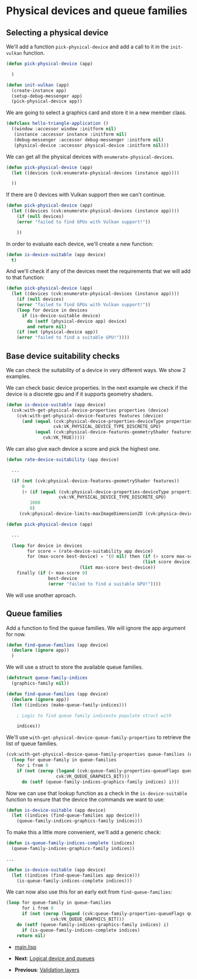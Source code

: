 
# Physical devices and queue families

## Selecting a physical device

We'll add a function `pick-physical-device` and add a call to it in the `init-vulkan` function.

```lisp
(defun pick-physical-device (app)

  )

(defun init-vulkan (app)
  (create-instance app)
  (setup-debug-messenger app)
  (pick-physical-device app))
```

We are going to select a graphics card and store it in a new member class.

```lisp
(defclass hello-triangle-application ()
  ((window :accessor window :initform nil)
   (instance :accessor instance :initform nil)
   (debug-messenger :accessor debug-messenger :initform nil)
   (physical-device :accessor physical-device :initform nil)))
```

We can get all the physical devices with `enumerate-physical-devices`.

```lisp
(defun pick-physical-device (app)
  (let ((devices (cvk:enumerate-physical-devices (instance app))))

  ))
```

If there are 0 devices with Vulkan support then we can't continue.

```lisp
(defun pick-physical-device (app)
  (let ((devices (cvk:enumerate-physical-devices (instance app))))
    (if (null devices)
	(error "failed to find GPUs with Vulkan support!"))

    ))
```

In order to evaluate each device, we'll create a new function:

```lisp
(defun is-device-suitable (app device)
  t)
```

And we'll check if any of the devices meet the requirements that we will add to that function:

```lisp
(defun pick-physical-device (app)
  (let ((devices (cvk:enumerate-physical-devices (instance app))))
    (if (null devices)
	(error "failed to find GPUs with Vulkan support!"))
    (loop for device in devices
	  if (is-device-suitable device)
	    do (setf (physical-device app) device)
	    and return nil)
    (if (not (physical-device app))
	(error "failed to find a suitable GPU!"))))
```

## Base device suitability checks

We can check the suitability of a device in very different ways. We show 2 examples.

We can check basic device properties. In the next example we check if the device is a discrete gpu and if it supports geometry shaders.

```lisp
(defun is-device-suitable (app device)
  (cvk:with-get-physical-device-properties properties (device)
    (cvk:with-get-physical-device-features features (device)
      (and (equal (cvk:physical-device-properties-deviceType properties)
                  cvk:VK_PHYSICAL_DEVICE_TYPE_DISCRETE_GPU)
           (equal (cvk:physical-device-features-geometryShader features)
	          cvk:VK_TRUE)))))
```

We can also give each device a score and pick the highest one.

```lisp
(defun rate-device-suitability (app device)

  ...

  (if (not (cvk:physical-device-features-geometryShader features))
      0
      (+ (if (equal (cvk:physical-device-properties-deviceType properties)
                    cvk:VK_PHYSICAL_DEVICE_TYPE_DISCRETE_GPU)
	     1000
	     0)
	 (cvk:physical-device-limits-maxImageDimension2D (cvk:physica-device-properties-limits properties)))))

(defun pick-physical-device (app)

  ...

  (loop for device in devices
        for score = (rate-device-suitability app device)
        for (max-score best-device) = '(0 nil) then (if (> score max-score)
	                                                (list score device)
							(list max-score best-device))
	finally (if (> max-score 0)
	            best-device
	            (error "failed to find a suitable GPU!"))))
```

We will use another aproach.

## Queue families

Add a function to find the queue families. We will ignore the app argument for now.

```lisp
(defun find-queue-families (app device)
  (declare (ignore app))
  )
```

We will use a struct to store the available queue families.

```lisp
(defstruct queue-family-indices
  (graphics-family nil))

(defun find-queue-families (app device)
  (declare (ignore app))
  (let ((indices (make-queue-family-indices)))

    ; Logic to find queue family indicesto populate struct with

    indices))
```

We'll use `with-get-physical-device-queue-family-properties` to retrieve the list of queue families.

```lisp
(cvk:with-get-physical-device-queue-family-properties queue-families (device)
  (loop for queue-family in queue-families
	for i from 0
	if (not (zerop (logand (cvk:queue-family-properties-queueFlags queue-family)
	   		       cvk:VK_QUEUE_GRAPHICS_BIT)))
	  do (setf (queue-family-indices-graphics-family indices) i)))
```

Now we can use that lookup function as a check in the `is-device-suitable` function to ensure that the device the commands we want to use:

```lisp
(defun is-device-suitable (app device)
  (let ((indices (find-queue-families app device)))
    (queue-family-indices-graphics-family indices)))
```

To make this a little more convenient, we'll add a generic check:

```lisp
(defun is-queue-family-indices-complete (indices)
  (queue-family-indices-graphics-family indices))

...

(defun is-device-suitable (app device)
  (let ((indices (find-queue-families app device)))
    (is-queue-family-indices-complete indices)))
```

We can now also use this for an early exit from `find-queue-families`:

```lisp
(loop for queue-family in queue-families
      for i from 0
      if (not (zerop (logand (cvk:queue-family-properties-queueFlags queue-family)
			     cvk:VK_QUEUE_GRAPHICS_BIT)))
	do (setf (queue-family-indices-graphics-family indices) i)
      if (is-queue-family-indices-complete indices)
	return nil)
```

* [main.lisp](https://github.com/Hectarea1996/common-vulkan-guide/blob/main/code-guide/physical-devices.lisp)

* **Next**: [Logical device and queues](https://hectarea1996.github.io/common-vulkan/guide/logical-device.html)
* **Previous**: [Validation layers](https://hectarea1996.github.io/common-vulkan/guide/validation-layers.html)